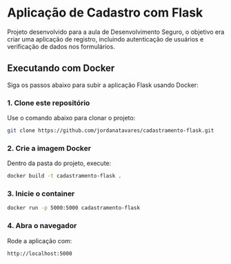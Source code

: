 # Aplicação de Cadastro com Flask

Projeto desenvolvido para a aula de Desenvolvimento Seguro, o objetivo era criar uma aplicação de registro, incluindo autenticação de usuários e verificação de dados nos formulários.

## Executando com Docker

Siga os passos abaixo para subir a aplicação Flask usando Docker:

### 1. Clone este repositório

Use o comando abaixo para clonar o projeto:

```bash
git clone https://github.com/jordanatavares/cadastramento-flask.git
```
### 2. Crie a imagem Docker

Dentro da pasta do projeto, execute:
```bash
docker build -t cadastramento-flask .
```
### 3. Inicie o container
```bash
docker run -p 5000:5000 cadastramento-flask
```
### 4. Abra o navegador

Rode a aplicação com:
```bash
http://localhost:5000
```
